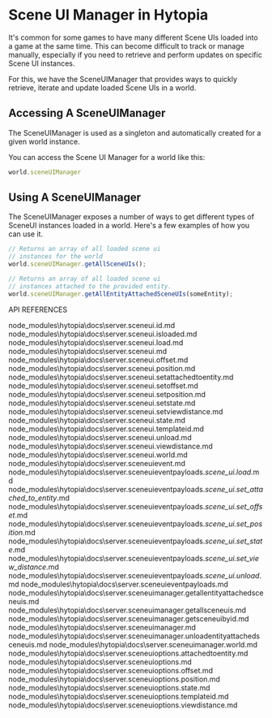 # Scene UI Manager in Hytopia

It's common for some games to have many different Scene UIs loaded into a game at the same time. This can become difficult to track or manage manually, especially if you need to retrieve and perform updates on specific Scene UI instances.

For this, we have the SceneUIManager that provides ways to quickly retrieve, iterate and update loaded Scene UIs in a world.

## Accessing A SceneUIManager

The SceneUIManager is used as a singleton and automatically created for a given world instance.

You can access the Scene UI Manager for a world like this:

```javascript
world.sceneUIManager
```

## Using A SceneUIManager

The SceneUIManager exposes a number of ways to get different types of SceneUI instances loaded in a world. Here's a few examples of how you can use it.

```javascript
// Returns an array of all loaded scene ui
// instances for the world
world.sceneUIManager.getAllSceneUIs();

// Returns an array of all loaded scene ui
// instances attached to the provided entity.
world.sceneUIManager.getAllEntityAttachedSceneUIs(someEntity);
``` 
API REFERENCES

node_modules\hytopia\docs\server.sceneui.id.md
node_modules\hytopia\docs\server.sceneui.isloaded.md
node_modules\hytopia\docs\server.sceneui.load.md
node_modules\hytopia\docs\server.sceneui.md
node_modules\hytopia\docs\server.sceneui.offset.md
node_modules\hytopia\docs\server.sceneui.position.md
node_modules\hytopia\docs\server.sceneui.setattachedtoentity.md
node_modules\hytopia\docs\server.sceneui.setoffset.md
node_modules\hytopia\docs\server.sceneui.setposition.md
node_modules\hytopia\docs\server.sceneui.setstate.md
node_modules\hytopia\docs\server.sceneui.setviewdistance.md
node_modules\hytopia\docs\server.sceneui.state.md
node_modules\hytopia\docs\server.sceneui.templateid.md
node_modules\hytopia\docs\server.sceneui.unload.md
node_modules\hytopia\docs\server.sceneui.viewdistance.md
node_modules\hytopia\docs\server.sceneui.world.md
node_modules\hytopia\docs\server.sceneuievent.md
node_modules\hytopia\docs\server.sceneuieventpayloads._scene_ui.load_.md
node_modules\hytopia\docs\server.sceneuieventpayloads._scene_ui.set_attached_to_entity_.md
node_modules\hytopia\docs\server.sceneuieventpayloads._scene_ui.set_offset_.md
node_modules\hytopia\docs\server.sceneuieventpayloads._scene_ui.set_position_.md
node_modules\hytopia\docs\server.sceneuieventpayloads._scene_ui.set_state_.md
node_modules\hytopia\docs\server.sceneuieventpayloads._scene_ui.set_view_distance_.md
node_modules\hytopia\docs\server.sceneuieventpayloads._scene_ui.unload_.md
node_modules\hytopia\docs\server.sceneuieventpayloads.md
node_modules\hytopia\docs\server.sceneuimanager.getallentityattachedsceneuis.md
node_modules\hytopia\docs\server.sceneuimanager.getallsceneuis.md
node_modules\hytopia\docs\server.sceneuimanager.getsceneuibyid.md
node_modules\hytopia\docs\server.sceneuimanager.md
node_modules\hytopia\docs\server.sceneuimanager.unloadentityattachedsceneuis.md
node_modules\hytopia\docs\server.sceneuimanager.world.md
node_modules\hytopia\docs\server.sceneuioptions.attachedtoentity.md
node_modules\hytopia\docs\server.sceneuioptions.md
node_modules\hytopia\docs\server.sceneuioptions.offset.md
node_modules\hytopia\docs\server.sceneuioptions.position.md
node_modules\hytopia\docs\server.sceneuioptions.state.md
node_modules\hytopia\docs\server.sceneuioptions.templateid.md
node_modules\hytopia\docs\server.sceneuioptions.viewdistance.md
